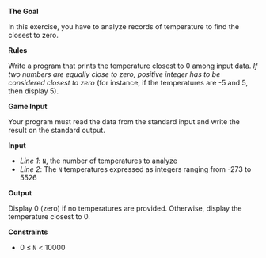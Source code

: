 **The Goal**

In this exercise, you have to analyze records of temperature to find the closest to zero.

**Rules**

Write a program that prints the temperature closest to 0 among input data. *If two numbers are equally close to zero, positive integer has to be considered closest to zero* (for instance, if the temperatures are -5 and 5, then display 5).

**Game Input**

Your program must read the data from the standard input and write the result on the standard output.

**Input**

* *Line 1*: `N`, the number of temperatures to analyze
* *Line 2*: The `N` temperatures expressed as integers ranging from -273 to 5526

**Output**

Display 0 (zero) if no temperatures are provided. Otherwise, display the temperature closest to 0.

**Constraints**
* 0 ≤ `N` < 10000
